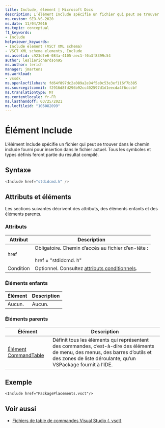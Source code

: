 ```yaml
---
title: Include, élément | Microsoft Docs
description: L’élément Include spécifie un fichier qui peut se trouver dans le chemin include fourni pour insertion dans le fichier actuel.
ms.custom: SEO-VS-2020
ms.date: 11/04/2016
ms.topic: conceptual
f1_keywords:
- Include
helpviewer_keywords:
- Include element (VSCT XML schema)
- VSCT XML schema elements, Include
ms.assetid: c923dfe6-084a-4105-aec1-f0a3f8399c54
author: leslierichardson95
ms.author: lerich
manager: jmartens
ms.workload:
- vssdk
ms.openlocfilehash: fd64f897dc2a089a2e94f5e0c53e3ef116f7b385
ms.sourcegitcommit: f2916d8fd296b92cc402597d1d1eecda4f6cccbf
ms.translationtype: MT
ms.contentlocale: fr-FR
ms.lasthandoff: 03/25/2021
ms.locfileid: "105082099"
---
```

# <a name="include-element"></a>Élément Include
L’élément Include spécifie un fichier qui peut se trouver dans le chemin include fourni pour insertion dans le fichier actuel.  Tous les symboles et types définis feront partie du résultat compilé.

## <a name="syntax"></a>Syntaxe

```csharp
<Include href="stdidcmd.h" />
```

## <a name="attributes-and-elements"></a>Attributs et éléments
 Les sections suivantes décrivent des attributs, des éléments enfants et des éléments parents.

### <a name="attributes"></a>Attributs

|Attribut|Description|
|---------------|-----------------|
|href|Obligatoire. Chemin d’accès au fichier d’en-tête :<br /><br /> href = "stdidcmd. h"|
|Condition|Optionnel. Consultez [attributs conditionnels](../extensibility/vsct-xml-schema-conditional-attributes.md).|

### <a name="child-elements"></a>Éléments enfants

|Élément|Description|
|-------------|-----------------|
|Aucun.|Aucun.|

### <a name="parent-elements"></a>Éléments parents

|Élément|Description|
|-------------|-----------------|
|[Élément CommandTable](../extensibility/commandtable-element.md)|Définit tous les éléments qui représentent des commandes, c’est-à-dire des éléments de menu, des menus, des barres d’outils et des zones de liste déroulante, qu’un VSPackage fournit à l’IDE.|

## <a name="example"></a>Exemple

```
<Include href="PackagePlacements.vsct"/>
```

## <a name="see-also"></a>Voir aussi
- [Fichiers de table de commandes Visual Studio (. vsct)](../extensibility/internals/visual-studio-command-table-dot-vsct-files.md)
